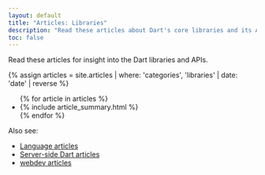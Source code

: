 ```yaml
---
layout: default
title: "Articles: Libraries"
description: "Read these articles about Dart's core libraries and its APIs."
toc: false
---
```


Read these articles for insight into the Dart libraries and APIs.

<div class="break-80">
  {% assign articles = site.articles | where: 'categories', 'libraries' | date: 'date' | reverse %}
  <ul class="nav-list">
    {% for article in articles %}
      <li>{% include article_summary.html %}</li>
    {% endfor %}
  </ul>
</div>

Also see:

* [Language articles](/articles/language)
* [Server-side Dart articles](/articles/dart-vm)
* [webdev articles]({{site.webdev}}/articles)
